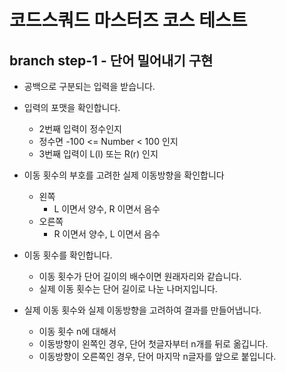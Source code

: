 # 코드스쿼드 마스터즈 코스 테스트

## branch step-1 - 단어 밀어내기 구현

- 공백으로 구분되는 입력을 받습니다.

- 입력의 포맷을 확인합니다.

  - 2번째 입력이 정수인지
  - 정수면 -100 <= Number < 100 인지
  - 3번째 입력이 L(l) 또는 R(r) 인지

- 이동 횟수의 부호를 고려한 실제 이동방향을 확인합니다

  - 왼쪽
    - L 이면서 양수, R 이면서 음수
  - 오른쪽
    - R 이면서 양수, L 이면서 음수

- 이동 횟수를 확인합니다.

  - 이동 횟수가 단어 길이의 배수이면 원래자리와 같습니다.
  - 실제 이동 횟수는 단어 길이로 나눈 나머지입니다.

- 실제 이동 횟수와 실제 이동방향을 고려하여 결과를 만들어냅니다.
  - 이동 횟수 n에 대해서
  - 이동방향이 왼쪽인 경우, 단어 첫글자부터 n개를 뒤로 옮깁니다.
  - 이동방향이 오른쪽인 경우, 단어 마지막 n글자를 앞으로 붙입니다.
